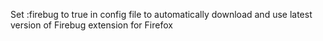 Set :firebug to true in config file to automatically download and use latest version of Firebug extension for Firefox
